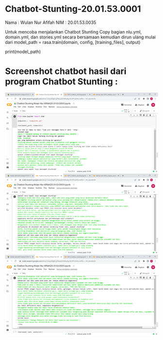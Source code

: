 # Chatbot-Stunting-20.01.53.0001
Nama : Wulan Nur Afifah 
NIM : 20.01.53.0035 

Untuk mencoba menjalankan Chatbot Stunting Copy bagian nlu.yml, domain.yml, dan stories.yml secara bersamaan kemudian dirun ulang mulai dari
model_path = rasa.train(domain, config, [training_files], output)

print(model_path)

# Screenshot chatbot hasil dari program Chatbot Stunting :
![Tampilan](https://github.com/wulannurafifah/Chatbot-Stunting-20.01.53.0001/blob/main/Screenshot%20Hasil%20Program%20Chatbot%20Stunting/Chatbot%20Stunting%20Wulan%20Nur%20Afifah(20.01.53.0001).ipynb%20-%20Colaboratory%20-%20Google%20Chrome%2027_12_2022%2010_38_56.png)
![Tampilan](https://github.com/wulannurafifah/Chatbot-Stunting-20.01.53.0001/blob/main/Screenshot%20Hasil%20Program%20Chatbot%20Stunting/Chatbot%20Stunting%20Wulan%20Nur%20Afifah(20.01.53.0001).ipynb%20-%20Colaboratory%20-%20Google%20Chrome%2027_12_2022%2010_39_16.png)
![Tampilan](https://github.com/wulannurafifah/Chatbot-Stunting-20.01.53.0001/blob/main/Screenshot%20Hasil%20Program%20Chatbot%20Stunting/Chatbot%20Stunting%20Wulan%20Nur%20Afifah(20.01.53.0001).ipynb%20-%20Colaboratory%20-%20Google%20Chrome%2027_12_2022%2010_39_43.png)
